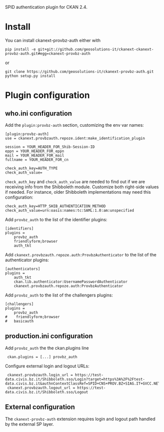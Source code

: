 SPID authentication plugin for CKAN 2.4. 

Install
=======

You can install ckanext-provbz-auth either with

    pip install -e git+git://github.com/geosolutions-it/ckanext-ckanext-provbz-auth.git#egg=ckanext-provbz-auth
	
or

    git clone https://github.com/geosolutions-it/ckanext-provbz-auth.git
    python setup.py install
        
	
Plugin configuration
====================

who.ini configuration
---------------------

Add the ``plugin:provbz-auth`` section, customizing the env var names:

    [plugin:provbz-auth]
    use = ckanext.provbzauth.repoze.ident:make_identification_plugin

    session = YOUR_HEADER_FOR_Shib-Session-ID
    eppn = YOUR_HEADER_FOR_eppn
    mail = YOUR_HEADER_FOR_mail
    fullname = YOUR_HEADER_FOR_cn

    check_auth_key=AUTH_TYPE
    check_auth_value=

``check_auth_key`` and ``check_auth_value`` are needed to find out if we are receiving info from the Shibboleth module. Customize both right-side values if needed. For instance, older Shibboleth implementations may need this configuration:

    check_auth_key=HTTP_SHIB_AUTHENTICATION_METHOD 
    check_auth_value=urn:oasis:names:tc:SAML:1.0:am:unspecified
    

Add ``provbz_auth`` to the list of the identifier plugins:

    [identifiers]
    plugins =
        provbz_auth
        friendlyform;browser
        auth_tkt

Add ``ckanext.provbzauth.repoze.auth:ProvbzAuthenticator`` to the list of the authenticator plugins:

    [authenticators]
    plugins =
        auth_tkt
        ckan.lib.authenticator:UsernamePasswordAuthenticator
        ckanext.provbzauth.repoze.auth:ProvbzAuthenticator

Add ``provbz_auth`` to the list of the challengers plugins:

    [challengers]
    plugins =
        provbz_auth
    #    friendlyform;browser
    #   basicauth

production.ini configuration
----------------------------

Add ``provbz_auth`` the the ckan.plugins line

     ckan.plugins = [...] provbz_auth
     
Configure external login and logout URLs:

     ckanext.provbzauth.login_url = https://test-data.civis.bz.it/Shibboleth.sso/Login?target=https%3A%2F%2Ftest-data.civis.bz.it&authnContextClassRef=SPID+CNS+PROV.BZ+SIAG.IT+GVCC.NET+lang%3a{{LANG}}
     ckanext.provbzauth.logout_url = https://test-data.civis.bz.it/Shibboleth.sso/Logout

External configuration
----------------------

The `ckanext-provbz-auth` extension requires login and logout path handled by the external SP layer.


